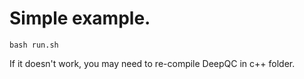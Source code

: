 # Simple example.

`
bash run.sh
`

If it doesn't work, you may need to re-compile DeepQC in c++ folder.
